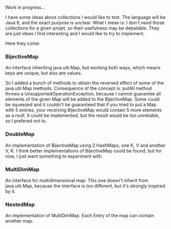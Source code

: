 Work in progress...

I have some ideas about collections I would like to test. The language will be Java 8, and the exact purpose is unclear. What I mean is: I don't *need* those collections for a given projet, so their usefulness may be debatable. They are just ideas I find interesting and I would like to try to implement.

Here they come:

<h3>BijectiveMap</h3>

An interface inheriting java.util.Map, but working both ways, which means keys are unique, but also are values. 

So I added a bunch of methods to obtain the reversed effect of some of the java.util.Map methods. Consequence of the concept is: putAll method throws a UnsupportedOperationException, because I cannot guarantee all elements of the given Map will be added to the BijectiveMap. Some could be squeezed and it couldn't be guaranteed that if you tried to put a Map with 5 entries, your receiving BijectiveMap would contain 5 more elements as a rsult. It could be implemented, but the result would be too unreliable, so I prefered not to.

<h3>DoubleMap</h3>

An implementation of BijectiveMap using 2 HashMaps, one K, V and another V, K. I think better implementations of BijectiveMap could be found, but for now, I just want something to experiment with.

<h3>MultiDimMap</h3>

An interface for multidimensional map. This one doesn't inherit from java.util.Map, because the interface is too different, but it's strongly inspired by it.

<h3>NestedMap</h3>

An implementation of MultiDimMap. Each Entry of the map can contain another map.
